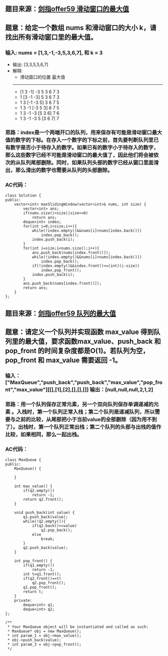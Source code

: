 ## 题目来源：[剑指offer59 滑动窗口的最大值](https://leetcode-cn.com/problems/hua-dong-chuang-kou-de-zui-da-zhi-lcof/)

## 题意：给定一个数组 nums 和滑动窗口的大小 k，请找出所有滑动窗口里的最大值。

### 输入: nums = [1,3,-1,-3,5,3,6,7], 和 k = 3
  - 输出: [3,3,5,5,6,7] 
  - 解释: 
     - 滑动窗口的位置                最大值
     - ---------------               -----
     - [1  3  -1] -3  5  3  6  7        3
     -  1 [3  -1  -3] 5  3  6  7        3
     -  1  3 [-1  -3  5] 3  6  7        5
     -  1  3  -1 [-3  5  3] 6  7        5
     -  1  3  -1  -3 [5  3  6] 7        6
     -  1  3  -1  -3  5 [3  6  7]       7


### 思路：index是一个两端开口的队列，用来保存有可能是滑动窗口最大值的数字的下标。在存入一个数字的下标之前，首先要判断队列里已有数字是否小于待存入的数字。如果已有的数字小于待存入的数字，那么这些数字已经不可能是滑动窗口的最大值了，因此他们将会被依次的从队列尾部删除。同时，如果队列头部的数字已经从窗口里面滑出，那么滑出的数字也需要从队列的头部删除。

### AC代码：

```
class Solution {
public:
    vector<int> maxSlidingWindow(vector<int>& nums, int size) {
        vector<int> ans;
        if(nums.size()<size||size<=0)
            return ans;
        deque<int> index;
        for(int i=0;i<size;i++){
            while(!index.empty()&&nums[i]>nums[index.back()])
                index.pop_back();
            index.push_back(i);
        }
        for(int i=size;i<nums.size();i++){
            ans.push_back(nums[index.front()]);
            while(!index.empty()&&nums[i]>nums[index.back()])
                index.pop_back();
            if(!index.empty()&&index.front()<=(int)(i-size))
                index.pop_front();
            index.push_back(i);
        }
        ans.push_back(nums[index.front()]);
        return ans;
    }
};
```

## 题目来源：[剑指offer59 队列的最大值](https://leetcode-cn.com/problems/dui-lie-de-zui-da-zhi-lcof/)

## 题意：请定义一个队列并实现函数 max_value 得到队列里的最大值，要求函数max_value、push_back 和 pop_front 的时间复杂度都是O(1)。若队列为空，pop_front 和 max_value 需要返回 -1。

### 输入：["MaxQueue","push_back","push_back","max_value","pop_front","max_value"][[],[1],[2],[],[],[]] 输出：[null,null,null,2,1,2]

### 思路：用一个队列保存正常元素，另一个双向队列保存单调递减的元素 。入栈时，第一个队列正常入栈；第二个队列是递减队列，所以需要与之前的比较，从尾部把小于当前value的全部删除（因为用不到了）。出栈时，第一个队列正常出栈；第二个队列的头部与出栈的值作比较，如果相同，那么一起出栈。


### AC代码：

```
class MaxQueue {
public:
    MaxQueue() {
        
    }
    
    int max_value() {
        if(q2.empty())
            return -1;
        return q2.front();
    }
    
    void push_back(int value) {
        q1.push_back(value);
        while(!q2.empty()){
            if(q2.back()<=value)
                q2.pop_back();
            else 
                break;
        }
        q2.push_back(value);
    }
    
    int pop_front() {
        if(q1.empty())
            return -1;
        int t=q1.front();
        if(q2.front()==t)
            q2.pop_front();
        q1.pop_front();
        return t;
    }
    private:
        deque<int> q1;
        deque<int> q2;
};

/**
 * Your MaxQueue object will be instantiated and called as such:
 * MaxQueue* obj = new MaxQueue();
 * int param_1 = obj->max_value();
 * obj->push_back(value);
 * int param_3 = obj->pop_front();
 */
```
